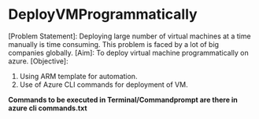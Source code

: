 # DeployVMProgrammatically
[Problem Statement]: 
Deploying large number of virtual machines at a time manually is time consuming. This problem is faced by a lot of big companies globally.
[Aim]: 
To deploy virtual machine programmatically on azure.
[Objective]:
1) Using ARM template for automation.
2) Use of Azure CLI commands for deployment of VM.





**Commands to be executed in Terminal/Commandprompt are there in azure cli commands.txt**

